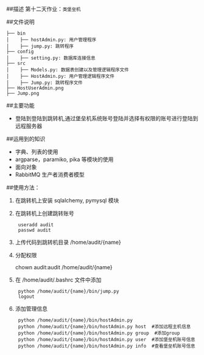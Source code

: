 ##描述
第十二天作业：`类堡垒机`


##文件说明

    ├── bin
    │    ├── hostAdmin.py: 用户管理程序
    │    ├── jump.py: 跳转程序
    ├── config
    │    ├── setting.py: 数据库连接信息
    ├── src
    │    ├── Models.py: 数据表创建以及管理逻辑程序文件
    │    ├── HostAdmin.py: 用户管理逻辑程序文件
    │    ├── Jump.py: 跳转程序文件
    ├── HostUserAdmin.png
    ├── Jump.png
         
            
##主要功能

* 登陆到登陆到跳转机,通过堡垒机系统账号登陆并选择有权限的账号进行登陆到远程服务器
    
##运用到的知识
* 字典、列表的使用
* argparse，paramiko, pika 等模块的使用
* 面向对象
* RabbitMQ 生产者消费者模型

##使用方法：
1. 在跳转机上安装 sqlalchemy, pymysql 模块
2. 在跳转机上创建跳转账号

        useradd audit
        passwd audit
3. 上传代码到跳转机目录 /home/audit/{name}
4. 分配权限

    chown audit:audit /home/audit/{name}
5. 在 /home/audit/.bashrc 文件中添加

        python /home/audit/{name}/bin/jump.py
        logout
6. 添加管理信息

        python /home/audit/{name}/bin/hostAdmin.py
        python /home/audit/{name}/bin/hostAdmin.py host  #添加远程主机信息
        python /home/audit/{name}/bin/hostAdmin.py group  #添加group
        python /home/audit/{name}/bin/hostAdmin.py user  #添加堡垒机账号信息
        python /home/audit/{name}/bin/hostAdmin.py info  #查看堡垒机账号信息
            
            
            
       
    
            
           
    